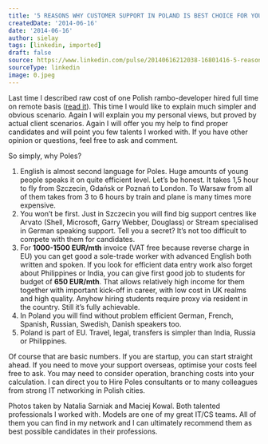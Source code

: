 ```yaml
---
title: '5 REASONS WHY CUSTOMER SUPPORT IN POLAND IS BEST CHOICE FOR YOU'
createdDate: '2014-06-16'
date: '2014-06-16'
author: sielay
tags: [linkedin, imported]
draft: false
source: https://www.linkedin.com/pulse/20140616212038-16801416-5-reasons-why-customer-support-in-poland-is-best-choice-for-you/
sourceType: linkedin
image: 0.jpeg
---
```


Last time I described raw cost of one Polish rambo-developer hired full time on remote basis ([read it](/blog/2014-06-15-how-much-does-polish-outsourcing-cost-part-1/)). This time I would like to explain much simpler and obvious scenario. Again I will explain you my personal views, but proved by actual client scenarios. Again I will offer you my help to find proper candidates and will point you few talents I worked with. If you have other opinion or questions, feel free to ask and comment.

So simply, why Poles?

 1. English is almost second language for Poles. Huge amounts of young people speaks it on quite efficient level. Let’s be honest. It takes 1,5 hour to fly from Szczecin, Gdańsk or Poznań to London. To Warsaw from all of them takes from 3 to 6 hours by train and plane is many times more expensive.
 1. You won’t be first. Just in Szczecin you will find big support centres like Arvato (Shell, Microsoft, Garry Webber, Douglass) or Stream specialised in German speaking support. Tell you a secret? It’s not too difficult to compete with them for candidates.
 1. For **1000-1500 EUR/mth** invoice (VAT free because reverse charge in EU) you can get good a sole-trade worker with advanced English both written and spoken. If you look for efficient data entry work also forget about Philippines or India, you can give first good job to students for budget of **650 EUR/mth**. That allows relatively high income for them together with important kick-off in career, with low cost in UK realms and high quality. Anyhow hiring students require proxy via resident in the country. Still it’s fully achievable.
 1. In Poland you will find without problem efficient German, French, Spanish, Russian, Swedish, Danish speakers too.
 1. Poland is part of EU. Travel, legal, transfers is simpler than India, Russia or Philippines.

Of course that are basic numbers. If you are startup, you can start straight ahead. If you need to move your support overseas, optimise your costs feel free to ask. You may need to consider operation, branching costs into your calculation. I can direct you to Hire Poles consultants or to many colleagues from strong IT networking in Polish cities.

Photos taken by Natalia Sarniak and Maciej Kowal. Both talented professionals I worked with. Models are one of my great IT/CS teams. All of them you can find in my network and I can ultimately recommend them as best possible candidates in their professions.
